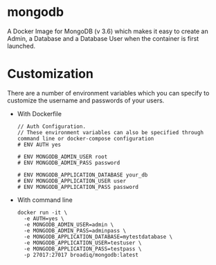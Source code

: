 # mongodb

A Docker Image for MongoDB (v 3.6) which makes it easy to create an Admin, a Database and a Database User when the container is first launched.

# Customization
There are a number of environment variables which you can specify to customize the username and passwords of your users. 

- With Dockerfile
  ```
  // Auth Configuration.
  // These environment variables can also be specified through command line or docker-compose configuration
  # ENV AUTH yes

  # ENV MONGODB_ADMIN_USER root
  # ENV MONGODB_ADMIN_PASS password

  # ENV MONGODB_APPLICATION_DATABASE your_db
  # ENV MONGODB_APPLICATION_USER user
  # ENV MONGODB_APPLICATION_PASS password
  ```
  

- With command line
  ```
  docker run -it \
    -e AUTH=yes \
    -e MONGODB_ADMIN_USER=admin \
    -e MONGODB_ADMIN_PASS=adminpass \
    -e MONGODB_APPLICATION_DATABASE=mytestdatabase \
    -e MONGODB_APPLICATION_USER=testuser \
    -e MONGODB_APPLICATION_PASS=testpass \
    -p 27017:27017 broadiq/mongodb:latest
  ```
